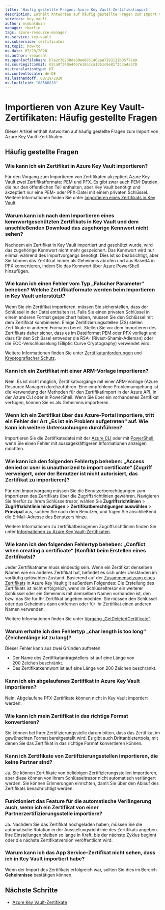 ```yaml
---
title: 'Häufig gestellte Fragen: Azure Key Vault-Zertifikatimport'
description: Enthält Antworten auf häufig gestellte Fragen zum Import von Azure Key Vault-Zertifikaten.
services: key-vault
author: msmbaldwin
manager: rkarlin
tags: azure-resource-manager
ms.service: key-vault
ms.subservice: certificates
ms.topic: how-to
ms.date: 07/20/2020
ms.author: sebansal
ms.openlocfilehash: b7a2c78238de58ee8851462aa7193121b35f72a9
ms.sourcegitcommit: 02ca0f340a44b7e18acca1351c8e81f3cca4a370
ms.translationtype: HT
ms.contentlocale: de-DE
ms.lasthandoff: 08/19/2020
ms.locfileid: "88588820"
---
```

# <a name="importing-azure-key-vault-certificates-faq"></a>Importieren von Azure Key Vault-Zertifikaten: Häufig gestellte Fragen

Dieser Artikel enthält Antworten auf häufig gestellte Fragen zum Import von Azure Key Vault-Zertifikaten.

## <a name="frequently-asked-questions"></a>Häufig gestellte Fragen

### <a name="how-can-i-import-a-certificate-in-azure-key-vault"></a>Wie kann ich ein Zertifikat in Azure Key Vault importieren?

Für den Vorgang zum Importieren von Zertifikaten akzeptiert Azure Key Vault zwei Zertifikatformate: PEM und PFX. Es gibt zwar auch PEM-Dateien, die nur den öffentlichen Teil enthalten, aber Key Vault benötigt und akzeptiert nur eine PEM- oder PFX-Datei mit einem privaten Schlüssel. Weitere Informationen finden Sie unter [Importieren eines Zertifikats in Key Vault](https://docs.microsoft.com/azure/key-vault/certificates/tutorial-import-certificate#import-a-certificate-to-key-vault).

### <a name="after-i-import-a-password-protected-certificate-to-key-vault-and-then-download-it-why-cant-i-see-the-password-thats-associated-with-it"></a>Warum kann ich nach dem Importieren eines kennwortgeschützten Zertifikats in Key Vault und dem anschließenden Download das zugehörige Kennwort nicht sehen?
    
Nachdem ein Zertifikat in Key Vault importiert und geschützt wurde, wird das zugehörige Kennwort nicht mehr gespeichert. Das Kennwort wird nur einmal während des Importvorgangs benötigt. Dies ist so beabsichtigt, aber Sie können das Zertifikat immer als Geheimnis abrufen und aus Base64 in PFX konvertieren, indem Sie das Kennwort über [Azure PowerShell](https://social.technet.microsoft.com/wiki/contents/articles/37431.exporting-azure-app-service-certificates.aspx) hinzufügen.

### <a name="how-can-i-resolve-a-bad-parameter-error-what-are-the-supported-certificate-formats-for-importing-to-key-vault"></a>Wie kann ich einen Fehler vom Typ „Falscher Parameter“ beheben? Welche Zertifikatformate werden beim Importieren in Key Vault unterstützt?

Wenn Sie ein Zertifikat importieren, müssen Sie sicherstellen, dass der Schlüssel in der Datei enthalten ist. Falls Sie einen privaten Schlüssel in einem anderen Format gespeichert haben, müssen Sie den Schlüssel mit dem Zertifikat kombinieren. Einige Zertifizierungsstellen (ZS) stellen Zertifikate in anderen Formaten bereit. Stellen Sie vor dem Importieren des Zertifikats daher sicher, dass es im Dateiformat PEM oder PFX vorliegt und dass für den Schlüssel entweder die RSA- (Rivest-Shamir-Adleman) oder die ECC-Verschlüsselung (Elliptic Curve Cryptography) verwendet wird. 

Weitere Informationen finden Sie unter [Zertifikatanforderungen](https://docs.microsoft.com/azure/key-vault/certificates/certificate-scenarios#formats-of-import-we-support) und [Kryptografischer Schutz](https://docs.microsoft.com/azure/key-vault/keys/about-keys#cryptographic-protection).

###  <a name="can-i-import-a-certificate-by-using-an-arm-template"></a>Kann ich ein Zertifikat mit einer ARM-Vorlage importieren?

Nein. Es ist nicht möglich, Zertifikatvorgänge mit einer ARM-Vorlage (Azure Resource Manager) durchzuführen. Eine empfohlene Problemumgehung ist die Verwendung der Methoden für den Zertifikatimport in der Azure API, in der Azure CLI oder in PowerShell. Wenn Sie über ein vorhandenes Zertifikat verfügen, können Sie es als Geheimnis importieren.

### <a name="when-i-import-a-certificate-via-the-azure-portal-i-get-a-something-went-wrong-error-how-can-i-investigate-further"></a>Wenn ich ein Zertifikat über das Azure-Portal importiere, tritt ein Fehler der Art „Es ist ein Problem aufgetreten“ auf. Wie kann ich weitere Untersuchungen durchführen?
    
Importieren Sie die Zertifikatsdatei mit der [Azure CLI](https://docs.microsoft.com/cli/azure/keyvault/certificate?view=azure-cli-latest#az-keyvault-certificate-import) oder mit [PowerShell](https://docs.microsoft.com/powershell/module/azurerm.keyvault/import-azurekeyvaultcertificate?view=azurermps-6.13.0), wenn Sie einen Fehler mit aussagekräftigeren Informationen anzeigen möchten.

### <a name="how-can-i-resolve-error-type-access-denied-or-user-is-unauthorized-to-import-certificate"></a>Wie kann ich den folgenden Fehlertyp beheben: „Access denied or user is unauthorized to import certificate“ (Zugriff verweigert, oder der Benutzer ist nicht autorisiert, das Zertifikat zu importieren)?
    
Für den Importvorgang müssen Sie die Benutzerberechtigungen zum Importieren des Zertifikats über die Zugriffsrichtlinien gewähren. Navigieren Sie hierfür zu Ihrem Schlüsseltresor, wählen Sie **Zugriffsrichtlinien** > **Zugriffsrichtlinie hinzufügen** > **Zertifikatberechtigungen auswählen** > **Prinzipal** aus, suchen Sie nach dem Benutzer, und fügen Sie anschließend die E-Mail-Adresse des Benutzers hinzu. 

Weitere Informationen zu zertifikatbezogenen Zugriffsrichtlinien finden Sie unter [Informationen zu Azure Key Vault-Zertifikaten](https://docs.microsoft.com/azure/key-vault/certificates/about-certificates#certificate-access-control).


### <a name="how-can-i-resolve-error-type-conflict-when-creating-a-certificate"></a>Wie kann ich den folgenden Fehlertyp beheben: „Conflict when creating a certificate“ (Konflikt beim Erstellen eines Zertifikats)?
    
Jeder Zertifikatname muss eindeutig sein. Wenn ein Zertifikat denselben Namen wie ein anderes Zertifikat hat, befindet es sich unter Umständen im vorläufig gelöschten Zustand. Basierend auf der [Zusammensetzung eines Zertifikats](https://docs.microsoft.com/azure/key-vault/certificates/about-certificates#composition-of-a-certificate) in Azure Key Vault gilt außerdem Folgendes: Die Erstellung des Zertifikats ist nicht erfolgreich, wenn im Schlüsseltresor ein weiterer Schlüssel oder ein Geheimnis mit demselben Namen vorhanden ist, den bzw. das Sie für Ihr Zertifikat angeben möchten. Sie müssen den Schlüssel oder das Geheimnis dann entfernen oder für Ihr Zertifikat einen anderen Namen verwenden. 

Weitere Informationen finden Sie unter [Vorgang „GetDeletedCertificate“](https://docs.microsoft.com/rest/api/keyvault/getdeletedcertificate/getdeletedcertificate).

### <a name="why-am-i-getting-error-type-char-length-is-too-long"></a>Warum erhalte ich den Fehlertyp „char length is too long“ (Zeichenlänge ist zu lang)?
Dieser Fehler kann aus zwei Gründen auftreten:    
* Der Name des Zertifikatantragstellers ist auf eine Länge von 200 Zeichen beschränkt.
* Das Zertifikatkennwort ist auf eine Länge von 200 Zeichen beschränkt.

### <a name="can-i-import-an-expired-certificate-to-azure-key-vault"></a>Kann ich ein abgelaufenes Zertifikat in Azure Key Vault importieren?
    
Nein. Abgelaufene PFX-Zertifikate können nicht in Key Vault importiert werden.

### <a name="how-can-i-convert-my-certificate-to-the-proper-format"></a>Wie kann ich mein Zertifikat in das richtige Format konvertieren?

Sie können bei Ihrer Zertifizierungsstelle darum bitten, dass das Zertifikat im gewünschten Format bereitgestellt wird. Es gibt auch Drittanbietertools, mit denen Sie das Zertifikat in das richtige Format konvertieren können.

### <a name="can-i-import-certificates-from-non-partner-cas"></a>Kann ich Zertifikate von Zertifizierungsstellen importieren, die keine Partner sind?
Ja. Sie können Zertifikate von beliebigen Zertifizierungsstellen importieren, aber diese können von Ihrem Schlüsseltresor nicht automatisch verlängert werden. Sie können Erinnerungen einrichten, damit Sie über den Ablauf des Zertifikats benachrichtigt werden.

### <a name="if-i-import-a-certificate-from-a-partner-ca-will-the-autorenewal-feature-still-work"></a>Funktioniert das Feature für die automatische Verlängerung auch, wenn ich ein Zertifikat von einer Partnerzertifizierungsstelle importiere?
Ja. Nachdem Sie das Zertifikat hochgeladen haben, müssen Sie die automatische Rotation in der Ausstellungsrichtlinie des Zertifikats angeben. Ihre Einstellungen bleiben so lange in Kraft, bis der nächste Zyklus beginnt oder die nächste Zertifikatversion veröffentlicht wird.

### <a name="why-cant-i-see-the-app-service-certificate-that-i-imported-to-key-vault"></a>Warum kann ich das App Service-Zertifikat nicht sehen, dass ich in Key Vault importiert habe? 
Wenn der Import des Zertifikats erfolgreich war, sollten Sie dies im Bereich **Geheimnisse** bestätigen können.


## <a name="next-steps"></a>Nächste Schritte

- [Azure Key Vault-Zertifikate](/azure/key-vault/certificates/about-certificates)
